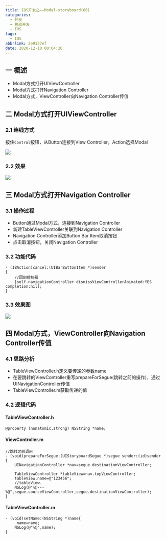 ```yaml
---
title: IOS开发之——Modal-storyboard(66)
categories:
  - 开发
  - 移动开发
  - IOS
tags:
  - IOS
abbrlink: 2e9137ef
date: 2020-12-10 00:04:20
---
```

## 一 概述

* Modal方式打开UIViewController
* Modal方式打开Navigation Controller
* Modal方式，ViewController向Navigation Controller传值

<!--more-->

## 二 Modal方式打开UIViewController

### 2.1 连线方式

按住`Control`按钮，从Button连接到View Controller，Action选择Modal

![][1]

### 2.2 效果
![][2]
## 三 Modal方式打开Navigation Controller

### 3.1 操作过程

* Button通过Modal方式，连接到Navigation Controller
* 新建TableViewController关联到Navigation Controller
* Navigation Controller添加Button Bar Item取消按钮
* 点击取消按钮，关闭Navigation Controller

### 3.2 功能代码

```
- (IBAction)cancel:(UIBarButtonItem *)sender
{
    //回到控制器
    [self.navigationController dismissViewControllerAnimated:YES completion:nil];
}
```

### 3.3 效果图
![][3]

## 四 Modal方式，ViewController向Navigation Controller传值

### 4.1 思路分析

* TableViewController.h定义要传递的参数name
* 在要跳转的ViewController重写prepareForSegue(跳转之前的操作)，通过UINavigationController传值
* TableViewController.m获取传递的值

### 4.2 逻辑代码

#### TableViewController.h

```
@property (nonatomic,strong) NSString *name;
```

#### ViewController.m

```
//跳转之前调用
- (void)prepareForSegue:(UIStoryboardSegue *)segue sender:(id)sender
{
    UINavigationController *nav=segue.destinationViewController;
    
    TableViewController *tableView=nav.topViewController;
    tableView.name=@"123456";
    //tableView.
    NSLog(@"%@---%@",segue.sourceViewController,segue.destinationViewController);
}
```

#### TableViewController.m

```
- (void)setName:(NSString *)name{
    _name=name;
    NSLog(@"%@",name);
}
```




[1]:https://cdn.jsdelivr.net/gh/pgzxc/cdn/blog-IOS/ios-modal-storyboard-line-modal.png
[2]:https://cdn.jsdelivr.net/gh/pgzxc/cdn/blog-IOS/ios-storyboard-button-jump-viewcontroller.gif
[3]:https://cdn.jsdelivr.net/gh/pgzxc/cdn/blog-IOS/ios-storyboard-button-jump-navigation.gif